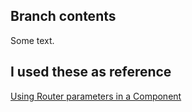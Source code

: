 ## Branch contents
Some text.

## I used these as reference

[Using Router parameters in a Component](https://stackoverflow.com/questions/58548767/react-router-dom-useparams-inside-class-component)
